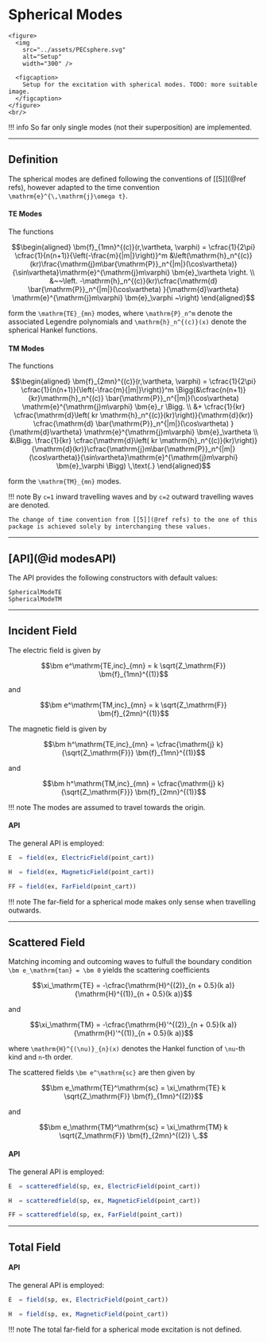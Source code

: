 
# Spherical Modes

```@raw html
<figure>
  <img
    src="../assets/PECsphere.svg"
    alt="Setup"
    width="300" />

  <figcaption>
    Setup for the excitation with spherical modes. TODO: more suitable image.
  </figcaption>
</figure>
<br/>
```

!!! info
    So far only single modes (not their superposition) are implemented.


---
## Definition

The spherical modes are defined following the conventions of [[5]](@ref refs), however adapted to the time convention ``\mathrm{e}^{\,\mathrm{j}\omega t}``.

#### TE Modes

The functions
```math
\begin{aligned}
\bm{f}_{1mn}^{(c)}(r,\vartheta, \varphi) = \cfrac{1}{2\pi} \cfrac{1}{n(n+1)}{\left(-\frac{m}{|m|}\right)}^m 
													&\left(\mathrm{h}_n^{(c)}(kr)\frac{\mathrm{j}m\bar{\mathrm{P}}_n^{|m|}(\cos\vartheta)}{\sin\vartheta}\mathrm{e}^{\mathrm{j}m\varphi} \bm{e}_\vartheta   	\right.	 \\	
													&~~\left. -\mathrm{h}_n^{(c)}(kr)\cfrac{\mathrm{d} \bar{\mathrm{P}}_n^{|m|}(\cos\vartheta) }{\mathrm{d}\vartheta} \mathrm{e}^{\mathrm{j}m\varphi} \bm{e}_\varphi  	~\right)
\end{aligned}
```
form the ``\mathrm{TE}_{mn}`` modes, where ``\mathrm{P}_n^m`` denote the associated Legendre polynomials and ``\mathrm{h}_n^{(c)}(x)`` denote the spherical Hankel functions.


#### TM Modes

The functions
```math
\begin{aligned}
\bm{f}_{2mn}^{(c)}(r,\vartheta, \varphi) = \cfrac{1}{2\pi} \cfrac{1}{n(n+1)}{\left(-\frac{m}{|m|}\right)}^m \Bigg(&\cfrac{n(n+1)}{kr}\mathrm{h}_n^{(c)}   \bar{\mathrm{P}}_n^{|m|}(\cos\vartheta)	\mathrm{e}^{\mathrm{j}m\varphi} \bm{e}_r \Bigg. \\	
					&+ \cfrac{1}{kr} \cfrac{\mathrm{d}\left( kr \mathrm{h}_n^{(c)}(kr)\right)}{\mathrm{d}(kr)} \cfrac{\mathrm{d} \bar{\mathrm{P}}_n^{|m|}(\cos\vartheta) }{\mathrm{d}\vartheta} \mathrm{e}^{\mathrm{j}m\varphi} \bm{e}_\vartheta  \\
					&\Bigg. \frac{1}{kr} \cfrac{\mathrm{d}\left( kr \mathrm{h}_n^{(c)}(kr)\right)}{\mathrm{d}(kr)}\cfrac{\mathrm{j}m\bar{\mathrm{P}}_n^{|m|}(\cos\vartheta)}{\sin\vartheta}\mathrm{e}^{\mathrm{j}m\varphi} \bm{e}_\varphi	\Bigg) \,\text{.}
\end{aligned}
```
form the ``\mathrm{TM}_{mn}`` modes.

!!! note
    By ``c=1`` inward travelling waves and by ``c=2`` outward travelling waves are denoted.
    
    The change of time convention from [[5]](@ref refs) to the one of this package is achieved solely by interchanging these values. 

---
## [API](@id modesAPI)

The API provides the following constructors with default values:
```@docs
SphericalModeTE
SphericalModeTM
```

---
## Incident Field

The electric field is given by
```math
\bm e^\mathrm{TE,inc}_{mn} = k \sqrt{Z_\mathrm{F}} \bm{f}_{1mn}^{(1)}
```
and 
```math
\bm e^\mathrm{TM,inc}_{mn} = k \sqrt{Z_\mathrm{F}} \bm{f}_{2mn}^{(1)}
```

The magnetic field is given by
```math
\bm h^\mathrm{TE,inc}_{mn} = \cfrac{\mathrm{j} k}{\sqrt{Z_\mathrm{F}}} \bm{f}_{1mn}^{(1)}
```
and 
```math
\bm h^\mathrm{TM,inc}_{mn} = \cfrac{\mathrm{j} k}{\sqrt{Z_\mathrm{F}}} \bm{f}_{2mn}^{(1)}
```


!!! note
    The modes are assumed to travel towards the origin.



#### API

The general API is employed:
```julia
E  = field(ex, ElectricField(point_cart))

H  = field(ex, MagneticField(point_cart))

FF = field(ex, FarField(point_cart))
```

!!! note
    The far-field for a spherical mode makes only sense when travelling outwards.


---
## Scattered Field

Matching incoming and outcoming waves to fulfull the boundary condition ``\bm e_\mathrm{tan} = \bm 0`` yields the scattering coefficients
```math
\xi_\mathrm{TE} = -\cfrac{\mathrm{H}^{(2)}_{n + 0.5}(k a)}{\mathrm{H}^{(1)}_{n + 0.5}(k a)}
```
and
```math
\xi_\mathrm{TM} = -\cfrac{\mathrm{H}'^{(2)}_{n + 0.5}(k a)}{\mathrm{H}'^{(1)}_{n + 0.5}(k a)}
```
where ``\mathrm{H}^{(\nu)}_{n}(x)`` denotes the Hankel function of ``\nu``-th kind and ``n``-th order.

The scattered fields ``\bm e^\mathrm{sc}`` are then given by
```math
\bm e_\mathrm{TE}^\mathrm{sc} = \xi_\mathrm{TE} k \sqrt{Z_\mathrm{F}} \bm{f}_{1mn}^{(2)}
```
and
```math
\bm e_\mathrm{TM}^\mathrm{sc} = \xi_\mathrm{TM} k \sqrt{Z_\mathrm{F}} \bm{f}_{2mn}^{(2)} \,.
```

#### API

The general API is employed:
```julia
E  = scatteredfield(sp, ex, ElectricField(point_cart))

H  = scatteredfield(sp, ex, MagneticField(point_cart))

FF = scatteredfield(sp, ex, FarField(point_cart))
```

---
## Total Field

#### API

The general API is employed:
```julia
E  = field(sp, ex, ElectricField(point_cart))

H  = field(sp, ex, MagneticField(point_cart))
```

!!! note
    The total far-field for a spherical mode excitation is not defined.
